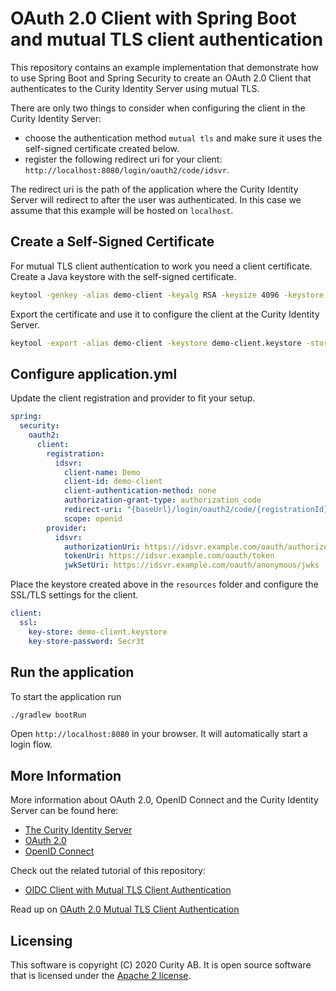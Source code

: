 # OAuth 2.0 Client with Spring Boot and mutual TLS client authentication
This repository contains an example implementation that demonstrate how to use Spring Boot and Spring Security to create an OAuth 2.0 Client that authenticates to the Curity Identity Server using mutual TLS.

There are only two things to consider when configuring the client in the Curity Identity Server:

* choose the authentication method `mutual tls` and make sure it uses the self-signed certificate created below. 
* register the following redirect uri for your client: `http://localhost:8080/login/oauth2/code/idsvr`. 

The redirect uri is the path of the application where the Curity Identity Server will redirect to after the user was authenticated. In this case we assume that this example will be hosted on `localhost`. 

## Create a Self-Signed Certificate
For mutual TLS client authentication to work you need a client certificate. Create a Java keystore with the self-signed certificate.

```bash
keytool -genkey -alias demo-client -keyalg RSA -keysize 4096 -keystore demo-client.keystore -storepass Secr3t -validity 10 -dname "CN=demo-client, OU=Example, O=Curity AB, C=SE"
```

Export the certificate and use it to configure the client at the Curity Identity Server.

```bash
keytool -export -alias demo-client -keystore demo-client.keystore -storepass Secr3t -file demo-client.cer 
```

## Configure application.yml
Update the client registration and provider to fit your setup.

```yaml
spring:
  security:
    oauth2:
      client:
        registration:
          idsvr:
            client-name: Demo
            client-id: demo-client
            client-authentication-method: none
            authorization-grant-type: authorization_code
            redirect-uri: "{baseUrl}/login/oauth2/code/{registrationId}"
            scope: openid
        provider:
          idsvr:
            authorizationUri: https://idsvr.example.com/oauth/authorize
            tokenUri: https://idsvr.example.com/oauth/token
            jwkSetUri: https://idsvr.example.com/oauth/anonymous/jwks
```

Place the keystore created above in the `resources` folder and configure the SSL/TLS settings for the client.

```yaml
client:
  ssl:
    key-store: demo-client.keystore
    key-store-password: Secr3t
```

## Run the application
To start the application run 

```bash
./gradlew bootRun
```

Open `http://localhost:8080` in your browser. It will automatically start a login flow.

## More Information
More information about OAuth 2.0, OpenID Connect and the Curity Identity Server can be found here:

* [The Curity Identity Server](https://curity.io)
* [OAuth 2.0](https://curity.io/resources/oauth/)
* [OpenID Connect](https://curity.io/resources/openid-connect/)

Check out the related tutorial of this repository:
* [OIDC Client with Mutual TLS Client Authentication](https://curity.io/resources/tutorials/howtos/writing-clients/oidc-spring-boot-mtls-auth/)

Read up on [OAuth 2.0 Mutual TLS Client Authentication](https://curity.io/resources/architect/oauth/oauth-client-authentication-mutual-tls/)

## Licensing

This software is copyright (C) 2020 Curity AB. It is open source software that is licensed under the [Apache 2 license](LICENSE).